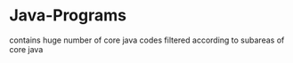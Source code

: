 # Java-Programs
contains huge number of core java codes filtered according to subareas of core java

